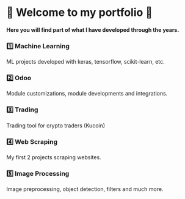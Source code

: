 # :star2: Welcome to my portfolio :star2:
#### Here you will find part of what I have developed through the years.
### :one: Machine Learning
ML projects developed with keras, tensorflow, scikit-learn, etc.

### :two: Odoo
Module customizations, module developments and integrations.

### :three: Trading
Trading tool for crypto traders (Kucoin)

### :four: Web Scraping
My first 2 projects scraping websites.
 
### :five: Image Processing 
Image preprocessing, object detection, filters and much more.
